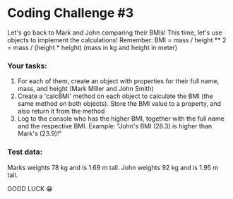 # Coding Challenge #3

Let's go back to Mark and John comparing their BMIs! This time, let's use objects to implement the calculations! Remember: BMI = mass / height ** 2 = mass / (height * height) (mass in kg and height in meter)

### **Your tasks:**
1. For each of them, create an object with properties for their full name, mass, and height (Mark Miller and John Smith)
2. Create a 'calcBMI' method on each object to calculate the BMI (the same method on both objects). Store the BMI value to a property, and also return it from the method
3. Log to the console who has the higher BMI, together with the full name and the respective BMI. Example: "John's BMI (28.3) is higher than Mark's (23.9)!"

### **Test data:** 
Marks weights 78 kg and is 1.69 m tall. John weights 92 kg and is 1.95 m tall.

GOOD LUCK 😁
